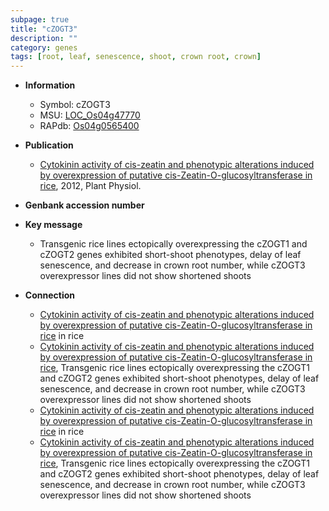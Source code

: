 ```yaml
---
subpage: true
title: "cZOGT3"
description: ""
category: genes
tags: [root, leaf, senescence, shoot, crown root, crown]
---
```


* **Information**  
    + Symbol: cZOGT3  
    + MSU: [LOC_Os04g47770](http://rice.plantbiology.msu.edu/cgi-bin/ORF_infopage.cgi?orf=LOC_Os04g47770)  
    + RAPdb: [Os04g0565400](http://rapdb.dna.affrc.go.jp/viewer/gbrowse_details/irgsp1?name=Os04g0565400)  

* **Publication**  
    + [Cytokinin activity of cis-zeatin and phenotypic alterations induced by overexpression of putative cis-Zeatin-O-glucosyltransferase in rice](http://www.ncbi.nlm.nih.gov/pubmed?term=Cytokinin+activity+of+cis-zeatin+and+phenotypic+alterations+induced+by+overexpression+of+putative+cis-Zeatin-O-glucosyltransferase+in+rice%5BTitle%5D), 2012, Plant Physiol.

* **Genbank accession number**  

* **Key message**  
    + Transgenic rice lines ectopically overexpressing the cZOGT1 and cZOGT2 genes exhibited short-shoot phenotypes, delay of leaf senescence, and decrease in crown root number, while cZOGT3 overexpressor lines did not show shortened shoots

* **Connection**  
    + [Cytokinin activity of cis-zeatin and phenotypic alterations induced by overexpression of putative cis-Zeatin-O-glucosyltransferase in rice](cZOGT1,+cZOGT2,+and+cZOGT3) in rice
    + [Cytokinin activity of cis-zeatin and phenotypic alterations induced by overexpression of putative cis-Zeatin-O-glucosyltransferase in rice](http://www.ncbi.nlm.nih.gov/pubmed?term=Cytokinin+activity+of+cis-zeatin+and+phenotypic+alterations+induced+by+overexpression+of+putative+cis-Zeatin-O-glucosyltransferase+in+rice%5BTitle%5D), Transgenic rice lines ectopically overexpressing the cZOGT1 and cZOGT2 genes exhibited short-shoot phenotypes, delay of leaf senescence, and decrease in crown root number, while cZOGT3 overexpressor lines did not show shortened shoots
    + [Cytokinin activity of cis-zeatin and phenotypic alterations induced by overexpression of putative cis-Zeatin-O-glucosyltransferase in rice](cZOGT1,+cZOGT2,+and+cZOGT3) in rice
    + [Cytokinin activity of cis-zeatin and phenotypic alterations induced by overexpression of putative cis-Zeatin-O-glucosyltransferase in rice](http://www.ncbi.nlm.nih.gov/pubmed?term=Cytokinin+activity+of+cis-zeatin+and+phenotypic+alterations+induced+by+overexpression+of+putative+cis-Zeatin-O-glucosyltransferase+in+rice%5BTitle%5D), Transgenic rice lines ectopically overexpressing the cZOGT1 and cZOGT2 genes exhibited short-shoot phenotypes, delay of leaf senescence, and decrease in crown root number, while cZOGT3 overexpressor lines did not show shortened shoots



